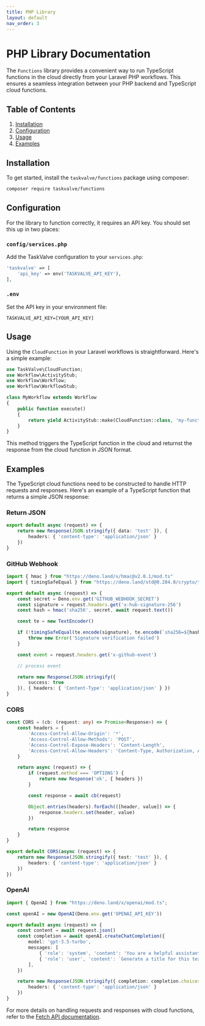 ```yaml
---
title: PHP Library
layout: default
nav_order: 3
---
```


# PHP Library Documentation

The `Functions` library provides a convenient way to run TypeScript functions in the cloud directly from your Laravel PHP workflows. This ensures a seamless integration between your PHP backend and TypeScript cloud functions.

## Table of Contents

1. [Installation](#installation)
2. [Configuration](#configuration)
3. [Usage](#usage)
4. [Examples](#examples)

## Installation

To get started, install the `taskvalve/functions` package using composer:

```bash
composer require taskvalve/functions
```

## Configuration

For the library to function correctly, it requires an API key. You should set this up in two places: 

### `config/services.php`

Add the TaskValve configuration to your `services.php`:

```php
'taskvalve' => [
    'api_key' => env('TASKVALVE_API_KEY'),
],
```

### `.env`

Set the API key in your environment file:

```
TASKVALVE_API_KEY=[YOUR_API_KEY]
```

## Usage

Using the `CloudFunction` in your Laravel workflows is straightforward. Here's a simple example:

```php
use TaskValve\CloudFunction;
use Workflow\ActivityStub;
use Workflow\Workflow;
use Workflow\WorkflowStub;

class MyWorkflow extends Workflow
{
    public function execute()
    {
        return yield ActivityStub::make(CloudFunction::class, 'my-function');
    }
}
```

This method triggers the TypeScript function in the cloud and returnst the response from the cloud function in JSON format.

## Examples

The TypeScript cloud functions need to be constructed to handle HTTP requests and responses. Here's an example of a TypeScript function that returns a simple JSON response:

### Return JSON

```typescript
export default async (request) => {
    return new Response(JSON.stringify({ data: 'test' }), { 
        headers: { 'content-type': 'application/json' }
    })
}
```

### GitHub Webhook

```typescript
import { hmac } from "https://deno.land/x/hmac@v2.0.1/mod.ts"
import { timingSafeEqual } from "https://deno.land/std@0.204.0/crypto/timing_safe_equal.ts"

export default async (request) => {
    const secret = Deno.env.get('GITHUB_WEBHOOK_SECRET')
    const signature = request.headers.get('x-hub-signature-256')
    const hash = hmac('sha256', secret, await request.text())

    const te = new TextEncoder()

    if (!timingSafeEqual(te.encode(signature), te.encode(`sha256=${hash}`))) {
        throw new Error('Signature verification failed')
    }

    const event = request.headers.get('x-github-event')

    // process event

    return new Response(JSON.stringify({
        success: true
    }), { headers: { 'Content-Type': 'application/json' } })
}
```

### CORS

```typescript
const CORS = (cb: (request: any) => Promise<Response>) => {
    const headers = {
        'Access-Control-Allow-Origin': '*',
        'Access-Control-Allow-Methods': 'POST',
        'Access-Control-Expose-Headers': 'Content-Length',
        'Access-Control-Allow-Headers': 'Content-Type, Authorization, Accept, Accept-Language',
    }

    return async (request) => {
        if (request.method === 'OPTIONS') {
            return new Response('ok', { headers })
        }

        const response = await cb(request)

        Object.entries(headers).forEach(([header, value]) => {
            response.headers.set(header, value)
        })

        return response
    }
}

export default CORS(async (request) => {
    return new Response(JSON.stringify({ test: 'test' }), {
        headers: { 'content-type': 'application/json' }
    })
})
```

### OpenAI

```typescript
import { OpenAI } from "https://deno.land/x/openai/mod.ts";

const openAI = new OpenAI(Deno.env.get('OPENAI_API_KEY'))

export default async (request) => {
    const content = await request.json()
    const completion = await openAI.createChatCompletion({
        model: 'gpt-3.5-turbo',
        messages: [
            { 'role': 'system', 'content': 'You are a helpful assistant.' },
            { 'role': 'user', 'content': `Generate a title for this text document: "${content.prompt}"` },
        ],
    })

    return new Response(JSON.stringify({ completion: completion.choices[0].message.content }), {
        headers: { 'content-type': 'application/json' }
    })
}
```

For more details on handling requests and responses with cloud functions, refer to the [Fetch API documentation](https://developer.mozilla.org/en-US/docs/Web/API/Fetch_API).
